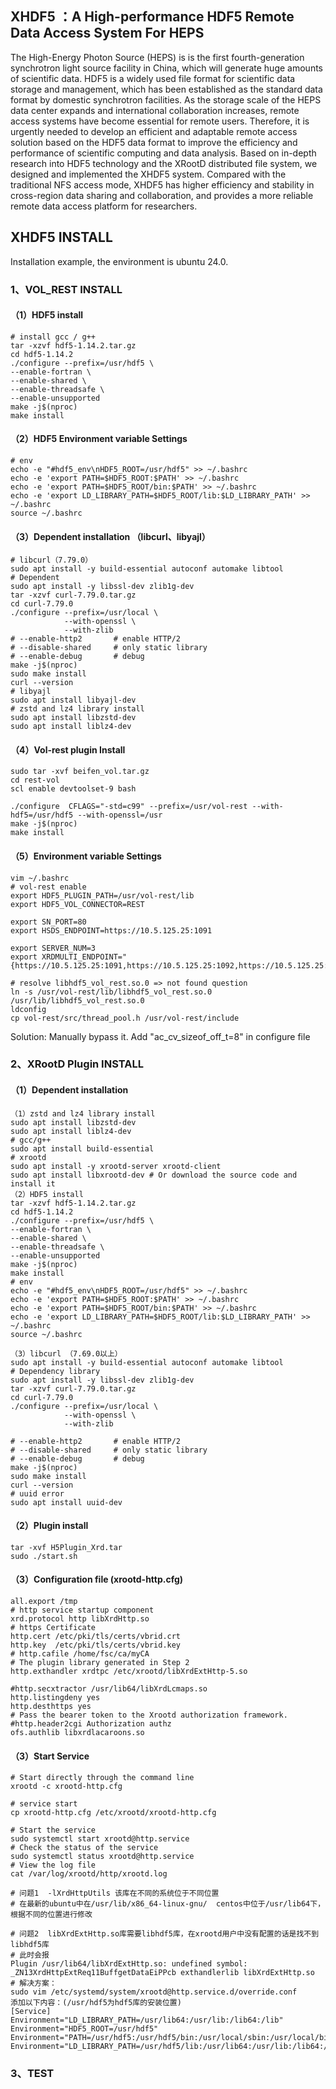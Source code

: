## XHDF5 ：A High-performance HDF5 Remote Data Access System For HEPS

The High-Energy Photon Source (HEPS) is is the first fourth-generation synchrotron light source facility in China, which will generate huge amounts of scientific data. HDF5 is a widely used file format for scientific data storage and management, which has been established as the standard data format by domestic synchrotron facilities. As the storage scale of the HEPS data center expands and international collaboration increases, remote access systems have become essential for remote users. Therefore, it is urgently needed to develop an efficient and adaptable remote access solution based on the HDF5 data format to improve the efficiency and performance of scientific computing and data analysis. Based on in-depth research into HDF5 technology and the XRootD distributed file system, we designed and implemented the XHDF5 system. Compared with the traditional NFS access mode, XHDF5 has higher efficiency and stability in cross-region data sharing and collaboration, and provides a more reliable remote data access platform for researchers.

## XHDF5 INSTALL

Installation example, the environment is ubuntu 24.0. 

### 1、VOL_REST  INSTALL

#### （1）HDF5 install

~~~shell
# install gcc / g++
tar -xzvf hdf5-1.14.2.tar.gz
cd hdf5-1.14.2
./configure --prefix=/usr/hdf5 \
--enable-fortran \
--enable-shared \
--enable-threadsafe \
--enable-unsupported 
make -j$(nproc)
make install
~~~

#### （2）HDF5 Environment variable Settings

~~~shell
# env 
echo -e "#hdf5_env\nHDF5_ROOT=/usr/hdf5" >> ~/.bashrc
echo -e 'export PATH=$HDF5_ROOT:$PATH' >> ~/.bashrc
echo -e 'export PATH=$HDF5_ROOT/bin:$PATH' >> ~/.bashrc
echo -e 'export LD_LIBRARY_PATH=$HDF5_ROOT/lib:$LD_LIBRARY_PATH' >> ~/.bashrc
source ~/.bashrc
~~~

#### （3）Dependent installation （libcurl、libyajl）

~~~shell
# libcurl（7.79.0）
sudo apt install -y build-essential autoconf automake libtool
# Dependent
sudo apt install -y libssl-dev zlib1g-dev
tar -xzvf curl-7.79.0.tar.gz
cd curl-7.79.0
./configure --prefix=/usr/local \
            --with-openssl \
            --with-zlib
# --enable-http2       # enable HTTP/2
# --disable-shared     # only static library
# --enable-debug       # debug 
make -j$(nproc)
sudo make install
curl --version
# libyajl
sudo apt install libyajl-dev
# zstd and lz4 library install
sudo apt install libzstd-dev
sudo apt install liblz4-dev
~~~

#### （4）Vol-rest plugin Install

~~~shell
sudo tar -xvf beifen_vol.tar.gz
cd rest-vol
scl enable devtoolset-9 bash

./configure  CFLAGS="-std=c99" --prefix=/usr/vol-rest --with-hdf5=/usr/hdf5 --with-openssl=/usr
make -j$(nproc)
make install
~~~

#### （5）Environment variable Settings

~~~shell
vim ~/.bashrc
# vol-rest enable 
export HDF5_PLUGIN_PATH=/usr/vol-rest/lib
export HDF5_VOL_CONNECTOR=REST

export SN_PORT=80
export HSDS_ENDPOINT=https://10.5.125.25:1091

export SERVER_NUM=3
export XRDMULTI_ENDPOINT="{https://10.5.125.25:1091,https://10.5.125.25:1092,https://10.5.125.25:1093,https://10.5.125.25:1094,https://10.5.125.25:1095,https://10.5.125.25:1096}"

# resolve libhdf5_vol_rest.so.0 => not found question
ln -s /usr/vol-rest/lib/libhdf5_vol_rest.so.0 /usr/lib/libhdf5_vol_rest.so.0  
ldconfig
cp vol-rest/src/thread_pool.h /usr/vol-rest/include
~~~

<!-- ubuntu error: configure: error: cannot compute sizeof (off_t) ;-->

 Solution:  Manually bypass it. Add "ac_cv_sizeof_off_t=8"  in configure file

### 2、XRootD Plugin INSTALL

#### （1）Dependent installation

~~~shell
（1）zstd and lz4 library install
sudo apt install libzstd-dev
sudo apt install liblz4-dev
# gcc/g++
sudo apt install build-essential
# xrootd
sudo apt install -y xrootd-server xrootd-client
sudo apt install libxrootd-dev # Or download the source code and install it
（2）HDF5 install
tar -xzvf hdf5-1.14.2.tar.gz
cd hdf5-1.14.2
./configure --prefix=/usr/hdf5 \
--enable-fortran \
--enable-shared \
--enable-threadsafe \
--enable-unsupported
make -j$(nproc)
make install
# env
echo -e "#hdf5_env\nHDF5_ROOT=/usr/hdf5" >> ~/.bashrc
echo -e 'export PATH=$HDF5_ROOT:$PATH' >> ~/.bashrc
echo -e 'export PATH=$HDF5_ROOT/bin:$PATH' >> ~/.bashrc
echo -e 'export LD_LIBRARY_PATH=$HDF5_ROOT/lib:$LD_LIBRARY_PATH' >> ~/.bashrc
source ~/.bashrc

（3）libcurl （7.69.0以上）
sudo apt install -y build-essential autoconf automake libtool
# Dependency library
sudo apt install -y libssl-dev zlib1g-dev
tar -xzvf curl-7.79.0.tar.gz
cd curl-7.79.0
./configure --prefix=/usr/local \
            --with-openssl \
            --with-zlib

# --enable-http2       # enable HTTP/2
# --disable-shared     # only static library
# --enable-debug       # debug 
make -j$(nproc)
sudo make install
curl --version
# uuid error
sudo apt install uuid-dev
~~~

#### （2）Plugin install


~~~shell
tar -xvf H5Plugin_Xrd.tar
sudo ./start.sh
~~~

#### （3）Configuration file (xrootd-http.cfg)

~~~shell
all.export /tmp
# http service startup component
xrd.protocol http libXrdHttp.so
# https Certificate
http.cert /etc/pki/tls/certs/vbrid.crt
http.key  /etc/pki/tls/certs/vbrid.key
# http.cafile /home/fsc/ca/myCA
# The plugin library generated in Step 2
http.exthandler xrdtpc /etc/xrootd/libXrdExtHttp-5.so

#http.secxtractor /usr/lib64/libXrdLcmaps.so
http.listingdeny yes
http.desthttps yes
# Pass the bearer token to the Xrootd authorization framework.
#http.header2cgi Authorization authz
ofs.authlib libxrdlacaroons.so 
~~~

#### （3）Start Service

~~~shell
# Start directly through the command line
xrootd -c xrootd-http.cfg
~~~

~~~shell
# service start
cp xrootd-http.cfg /etc/xrootd/xrootd-http.cfg

# Start the service
sudo systemctl start xrootd@http.service
# Check the status of the service
sudo systemctl status xrootd@http.service
# View the log file
cat /var/log/xrootd/http/xrootd.log

# 问题1  -lXrdHttpUtils 该库在不同的系统位于不同位置
# 在最新的ubuntu中在/usr/lib/x86_64-linux-gnu/  centos中位于/usr/lib64下，根据不同的位置进行修改

# 问题2  libXrdExtHttp.so库需要libhdf5库，在xrootd用户中没有配置的话是找不到libhdf5库
# 此时会报
Plugin /usr/lib64/libXrdExtHttp.so: undefined symbol: _ZN13XrdHttpExtReq11BuffgetDataEiPPcb exthandlerlib libXrdExtHttp.so
# 解决方案：
sudo vim /etc/systemd/system/xrootd@http.service.d/override.conf
添加以下内容：(/usr/hdf5为hdf5库的安装位置)
[Service]
Environment="LD_LIBRARY_PATH=/usr/lib64:/usr/lib:/lib64:/lib"
Environment="HDF5_ROOT=/usr/hdf5"
Environment="PATH=/usr/hdf5:/usr/hdf5/bin:/usr/local/sbin:/usr/local/bin:/usr/sbin:/usr/bin:/sbin:/bin"
Environment="LD_LIBRARY_PATH=/usr/hdf5/lib:/usr/lib64:/usr/lib:/lib64:/lib"
~~~

### 3、TEST



